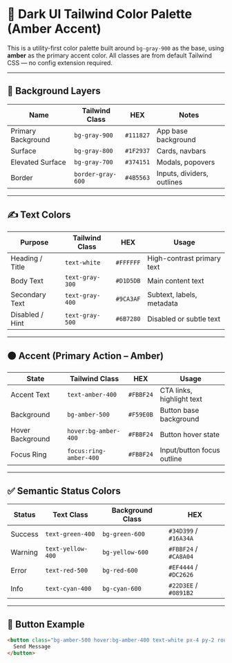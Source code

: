 # 🎨 Dark UI Tailwind Color Palette (Amber Accent)

This is a utility-first color palette built around `bg-gray-900` as the base, using **amber** as the primary accent color. All classes are from default Tailwind CSS — no config extension required.

---

## 🧱 Background Layers

| Name              | Tailwind Class   | HEX       | Notes                          |
|-------------------|------------------|-----------|--------------------------------|
| Primary Background| `bg-gray-900`    | `#111827` | App base background            |
| Surface           | `bg-gray-800`    | `#1F2937` | Cards, navbars                 |
| Elevated Surface  | `bg-gray-700`    | `#374151` | Modals, popovers               |
| Border            | `border-gray-600`| `#4B5563` | Inputs, dividers, outlines     |

---

## ✍️ Text Colors

| Purpose         | Tailwind Class   | HEX       | Usage                        |
|-----------------|------------------|-----------|------------------------------|
| Heading / Title | `text-white`     | `#FFFFFF` | High-contrast primary text   |
| Body Text       | `text-gray-300`  | `#D1D5DB` | Main content text            |
| Secondary Text  | `text-gray-400`  | `#9CA3AF` | Subtext, labels, metadata    |
| Disabled / Hint | `text-gray-500`  | `#6B7280` | Disabled or subtle text      |

---

## 🟠 Accent (Primary Action – Amber)

| State            | Tailwind Class        | HEX       | Usage                       |
|------------------|------------------------|-----------|-----------------------------|
| Accent Text      | `text-amber-400`       | `#FBBF24` | CTA links, highlight text   |
| Background       | `bg-amber-500`         | `#F59E0B` | Button base background      |
| Hover Background | `hover:bg-amber-400`   | `#FBBF24` | Button hover state          |
| Focus Ring       | `focus:ring-amber-400` | `#FBBF24` | Input/button focus outline  |

---

## ✅ Semantic Status Colors

| Status   | Text Class       | Background Class | HEX        |
|----------|------------------|------------------|------------|
| Success  | `text-green-400` | `bg-green-600`   | `#34D399` / `#16A34A` |
| Warning  | `text-yellow-400`| `bg-yellow-600`  | `#FBBF24` / `#CA8A04` |
| Error    | `text-red-500`   | `bg-red-600`     | `#EF4444` / `#DC2626` |
| Info     | `text-cyan-400`  | `bg-cyan-600`    | `#22D3EE` / `#0891B2` |

---

## 🔘 Button Example

```html
<button class="bg-amber-500 hover:bg-amber-400 text-white px-4 py-2 rounded">
  Send Message
</button>
